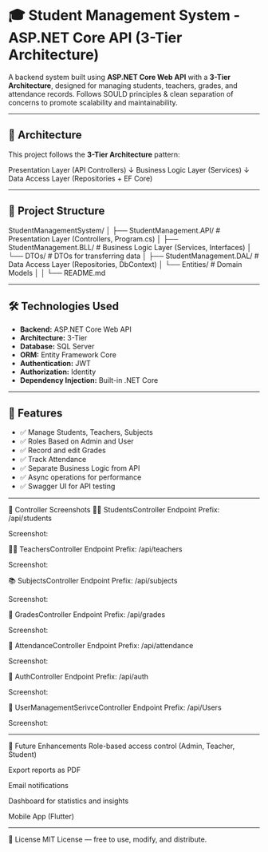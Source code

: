 # 🎓 Student Management System - ASP.NET Core API (3-Tier Architecture)

A backend system built using **ASP.NET Core Web API** with a **3-Tier Architecture**, designed for managing students, teachers, grades, and attendance records. Follows SOULD principles & clean separation of concerns to promote scalability and maintainability.

---

## 🧱 Architecture

This project follows the **3-Tier Architecture** pattern:

Presentation Layer (API Controllers)
↓
Business Logic Layer (Services)
↓
Data Access Layer (Repositories + EF Core)


---

## 📁 Project Structure

StudentManagementSystem/
│
├── StudentManagement.API/ # Presentation Layer (Controllers, Program.cs)
│
├── StudentManagement.BLL/ # Business Logic Layer (Services, Interfaces)
│ └── DTOs/ # DTOs for transferring data
│
├── StudentManagement.DAL/ # Data Access Layer (Repositories, DbContext)
│ └── Entities/ # Domain Models
│
│
└── README.md




---

## 🛠️ Technologies Used

- **Backend:** ASP.NET Core Web API  
- **Architecture:** 3-Tier  
- **Database:** SQL Server  
- **ORM:** Entity Framework Core  
- **Authentication:**  JWT
-  **Authorization:**  Identity  
- **Dependency Injection:** Built-in .NET Core  

---

## 📌 Features

- ✅ Manage Students, Teachers, Subjects
- ✅ Roles Based on Admin and User
- ✅ Record and edit Grades
- ✅ Track Attendance
- ✅ Separate Business Logic from API
- ✅ Async operations for performance
- ✅ Swagger UI for API testing

---



📸 Controller Screenshots
👨‍🎓 StudentsController
Endpoint Prefix: /api/students

Screenshot:


👩‍🏫 TeachersController
Endpoint Prefix: /api/teachers



Screenshot:


📚 SubjectsController
Endpoint Prefix: /api/subjects


Screenshot:


📝 GradesController
Endpoint Prefix: /api/grades



Screenshot:


📅 AttendanceController
Endpoint Prefix: /api/attendance



Screenshot:


🔐 AuthController 
Endpoint Prefix: /api/auth



Screenshot:



🔐 UserManagementSerivceController 
Endpoint Prefix: /api/Users



Screenshot:




---



📌 Future Enhancements
Role-based access control (Admin, Teacher, Student)

Export reports as PDF

Email notifications

Dashboard for statistics and insights

Mobile App (Flutter)


---



📄 License
MIT License — free to use, modify, and distribute.

